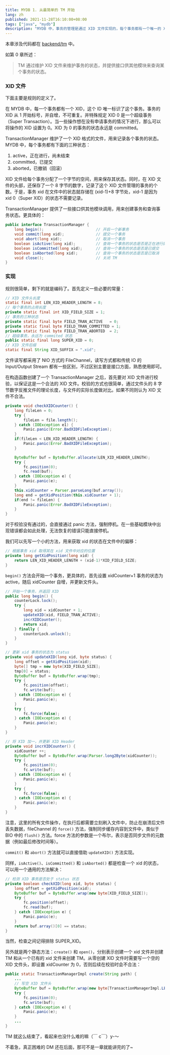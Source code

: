 ```yaml
---
title: MYDB 1. 从最简单的 TM 开始
lang: zh
published: 2021-11-28T16:10:00+08:00
tags: ["java", "mydb"]
description: "MYDB 中，事务的管理是通过 XID 文件实现的，每个事务都有一个唯一的 XID，从 1 开始递增，XID 0 被定义为超级事务，状态始终为已提交。TransactionManager 负责维护这一文件，并记录事务的三种状态：活动、已提交和已中止。这一机制确保了事务的状态能够被准确查询和管理，为系统的稳定性和可靠性提供了基础。"
---
```

本章涉及代码都在 [backend/tm](https://github.com/CN-GuoZiyang/MYDB/tree/master/src/main/java/top/guoziyang/mydb/backend/tm) 中。

如第 0 章所述：

> TM 通过维护 XID 文件来维护事务的状态，并提供接口供其他模块来查询某个事务的状态。

### XID 文件

下面主要是规则的定义了。

在 MYDB 中，每一个事务都有一个 XID，这个 ID 唯一标识了这个事务。事务的 XID 从 1 开始标号，并自增，不可重复。并特殊规定 XID 0 是一个超级事务（Super Transaction）。当一些操作想在没有申请事务的情况下进行，那么可以将操作的 XID 设置为 0。XID 为 0 的事务的状态永远是 committed。

TransactionManager 维护了一个 XID 格式的文件，用来记录各个事务的状态。MYDB 中，每个事务都有下面的三种状态：

1.  active，正在进行，尚未结束
2.  committed，已提交
3.  aborted，已撤销（回滚）

XID 文件给每个事务分配了一个字节的空间，用来保存其状态。同时，在 XID 文件的头部，还保存了一个 8 字节的数字，记录了这个 XID 文件管理的事务的个数。于是，事务 xid 在文件中的状态就存储在 (xid-1)+8 字节处，xid-1 是因为 xid 0（Super XID）的状态不需要记录。

TransactionManager 提供了一些接口供其他模块调用，用来创建事务和查询事务状态。更具体的：

```java
public interface TransactionManager {
    long begin();                       // 开启一个新事务
    void commit(long xid);              // 提交一个事务
    void abort(long xid);               // 取消一个事务
    boolean isActive(long xid);         // 查询一个事务的状态是否是正在进行的状态
    boolean isCommitted(long xid);      // 查询一个事务的状态是否是已提交
    boolean isAborted(long xid);        // 查询一个事务的状态是否是已取消
    void close();                       // 关闭 TM
}
```

### 实现

规则很简单，剩下的就是编码了。首先定义一些必要的常量：

```java
// XID 文件头长度
static final int LEN_XID_HEADER_LENGTH = 8;
// 每个事务的占用长度
private static final int XID_FIELD_SIZE = 1;
// 事务的三种状态
private static final byte FIELD_TRAN_ACTIVE   = 0;
private static final byte FIELD_TRAN_COMMITTED = 1;
private static final byte FIELD_TRAN_ABORTED  = 2;
// 超级事务，永远为 commited 状态
public static final long SUPER_XID = 0;
// XID 文件后缀
static final String XID_SUFFIX = ".xid";
```

文件读写都采用了 NIO 方式的 FileChannel，读写方式都和传统 IO 的 Input/Output Stream 都有一些区别，不过区别主要是接口方面，熟悉使用即可。

在构造函数创建了一个 TransactionManager 之后，首先要对 XID 文件进行校验，以保证这是一个合法的 XID 文件。校验的方式也很简单，通过文件头的 8 字节数字反推文件的理论长度，与文件的实际长度做对比。如果不同则认为 XID 文件不合法。

```java
private void checkXIDCounter() {
    long fileLen = 0;
    try {
        fileLen = file.length();
    } catch (IOException e1) {
        Panic.panic(Error.BadXIDFileException);
    }
    if(fileLen < LEN_XID_HEADER_LENGTH) {
        Panic.panic(Error.BadXIDFileException);
    }

    ByteBuffer buf = ByteBuffer.allocate(LEN_XID_HEADER_LENGTH);
    try {
        fc.position(0);
        fc.read(buf);
    } catch (IOException e) {
        Panic.panic(e);
    }
    this.xidCounter = Parser.parseLong(buf.array());
    long end = getXidPosition(this.xidCounter + 1);
    if(end != fileLen) {
        Panic.panic(Error.BadXIDFileException);
    }
}
```

对于校验没有通过的，会直接通过 panic 方法，强制停机。在一些基础模块中出现错误都会如此处理，无法恢复的错误只能直接停机。

我们可以先写一个小的方法，用来获取 xid 的状态在文件中的偏移：

```java
// 根据事务 xid 取得其在 xid 文件中对应的位置
private long getXidPosition(long xid) {
    return LEN_XID_HEADER_LENGTH + (xid-1)*XID_FIELD_SIZE;
}
```

`begin()` 方法会开始一个事务，更具体的，首先设置 xidCounter+1 事务的状态为 active，随后 xidCounter 自增，并更新文件头。

```java
// 开始一个事务，并返回 XID
public long begin() {
    counterLock.lock();
    try {
        long xid = xidCounter + 1;
        updateXID(xid, FIELD_TRAN_ACTIVE);
        incrXIDCounter();
        return xid;
    } finally {
        counterLock.unlock();
    }
}

// 更新 xid 事务的状态为 status
private void updateXID(long xid, byte status) {
    long offset = getXidPosition(xid);
    byte[] tmp = new byte[XID_FIELD_SIZE];
    tmp[0] = status;
    ByteBuffer buf = ByteBuffer.wrap(tmp);
    try {
        fc.position(offset);
        fc.write(buf);
    } catch (IOException e) {
        Panic.panic(e);
    }
    try {
        fc.force(false);
    } catch (IOException e) {
        Panic.panic(e);
    }
}

// 将 XID 加一，并更新 XID Header
private void incrXIDCounter() {
    xidCounter ++;
    ByteBuffer buf = ByteBuffer.wrap(Parser.long2Byte(xidCounter));
    try {
        fc.position(0);
        fc.write(buf);
    } catch (IOException e) {
        Panic.panic(e);
    }
    try {
        fc.force(false);
    } catch (IOException e) {
        Panic.panic(e);
    }
}
```

注意，这里的所有文件操作，在执行后都需要立刻刷入文件中，防止在崩溃后文件丢失数据，fileChannel 的 `force()` 方法，强制同步缓存内容到文件中，类似于 BIO 中的 `flush()` 方法。force 方法的参数是一个布尔，表示是否同步文件的元数据（例如最后修改时间等）。

`commit()` 和 `abort()` 方法就可以直接借助 `updateXID()` 方法实现。

同样，`isActive()`、`isCommitted()` 和 `isAborted()` 都是检查一个 xid 的状态，可以用一个通用的方法解决：

```java
// 检测 XID 事务是否处于 status 状态
private boolean checkXID(long xid, byte status) {
    long offset = getXidPosition(xid);
    ByteBuffer buf = ByteBuffer.wrap(new byte[XID_FIELD_SIZE]);
    try {
        fc.position(offset);
        fc.read(buf);
    } catch (IOException e) {
        Panic.panic(e);
    }
    return buf.array()[0] == status;
}
```

当然，检查之间记得排除 SUPER\_XID。

另外就是两个静态方法：`create()` 和 `open()`，分别表示创建一个 xid 文件并创建 TM 和从一个已有的 xid 文件来创建 TM。从零创建 XID 文件时需要写一个空的 XID 文件头，即设置 xidCounter 为 0，否则后续在校验时会不合法：

```java
public static TransactionManagerImpl create(String path) {
    ...
    // 写空 XID 文件头
    ByteBuffer buf = ByteBuffer.wrap(new byte[TransactionManagerImpl.LEN_XID_HEADER_LENGTH]);
    try {
        fc.position(0);
        fc.write(buf);
    } catch (IOException e) {
        Panic.panic(e);
    }
    ...
}
```

TM 就这么结束了，看起来也没什么难的嘛（￣ c￣）y-～

不着急，真正困难的 DM 还在后面，那可不是一章就能讲完的了~